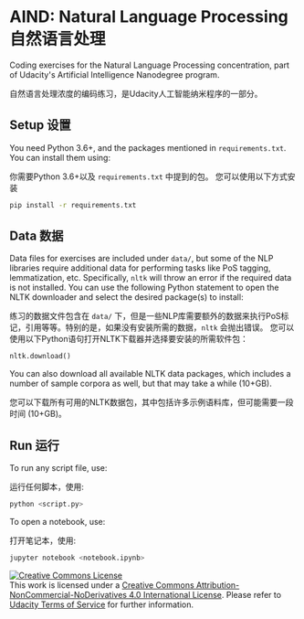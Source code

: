 # AIND: Natural Language Processing 自然语言处理

Coding exercises for the Natural Language Processing concentration, part of Udacity's Artificial Intelligence Nanodegree program.

自然语言处理浓度的编码练习，是Udacity人工智能纳米程序的一部分。

## Setup 设置

You need Python 3.6+, and the packages mentioned in `requirements.txt`. You can install them using:

你需要Python 3.6+以及 `requirements.txt` 中提到的包。 您可以使用以下方式安装

```bash
pip install -r requirements.txt
```

## Data 数据

Data files for exercises are included under `data/`, but some of the NLP libraries require additional data for performing tasks like 
PoS tagging, lemmatization, etc. Specifically, `nltk` will throw an error if the required data is not installed. You can use the 
following Python statement to open the NLTK downloader and select the desired package(s) to install:

练习的数据文件包含在 `data/` 下，但是一些NLP库需要额外的数据来执行PoS标记，引用等等。特别的是，如果没有安装所需的数据，`nltk` 会抛出错误。 您可以使用以下Python语句打开NLTK下载器并选择要安装的所需软件包：

```python
nltk.download()
```

You can also download all available NLTK data packages, which includes a number of sample corpora as well, but that may take a while 
(10+GB).

您可以下载所有可用的NLTK数据包，其中包括许多示例语料库，但可能需要一段时间 (10+GB)。

## Run 运行

To run any script file, use: 

运行任何脚本，使用:

```bash
python <script.py>
```

To open a notebook, use:

打开笔记本，使用:

```bash
jupyter notebook <notebook.ipynb>
```

<a rel="license" href="http://creativecommons.org/licenses/by-nc-nd/4.0/"><img alt="Creative Commons License" style="border-width:0" src="https://i.creativecommons.org/l/by-nc-nd/4.0/88x31.png" /></a><br />This work is licensed under a <a rel="license" href="http://creativecommons.org/licenses/by-nc-nd/4.0/">Creative Commons Attribution-NonCommercial-NoDerivatives 4.0 International License</a>. Please refer to [Udacity Terms of Service](https://www.udacity.com/legal) for further information.
